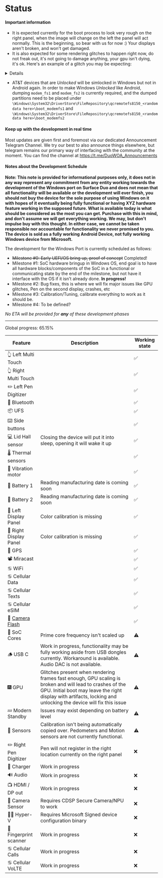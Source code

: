 # Status

#### Important information

- It is expected currently for the boot process to look very rough on the right panel, when the image will change on the left the panel will act normally. This is the beginning, so bear with us for now :) Your displays aren't broken, and won't get damaged.
- It is also expected for some rendering glitches to happen right now, do not freak out, it's not going to damage anything, your gpu isn't dying, it's ok. Here's an example of a glitch you may be expecting:

<details>

![image](https://user-images.githubusercontent.com/3755345/166138815-bdc8d4f4-151b-4d37-aa7a-d68f75c259ce.png)

</details>

- AT&T devices that are _Unlocked_ will be simlocked in Windows but not in Android again. In order to make Windows _Unlocked_ like Android, dumping ```modem_fs1``` and ```modem_fs2``` is currently required, and the dumped partitions need to be placed under ```\Windows\System32\DriverStore\FileRepository\qcremotefs8150_<random data here>\boot_modemfs1``` and ```\Windows\System32\DriverStore\FileRepository\qcremotefs8150_<random data here>\boot_modemfs2```

#### Keep up with the development in real time

Most updates are given first and foremost via our dedicated Announcement Telegram Channel. We try our best to also announce things elsewhere, but telegram remains our primary way of interfacing with the community at the moment. You can find the channel at https://t.me/DuoWOA_Announcements

#### Notes about the Development Schedule

__Note: This note is provided for informational purposes only, it does not in any way represent any commitment from any entity working towards the development of the Windows port on Surface Duo and does not mean that all functionality will be available or the development will ever finish, you should not buy the device for the sole purpose of using Windows on it with hopes of it eventually being fully functional or having XYZ hardware feature working in the supposed future. What is available today is what should be considered as the most you can get. Purchase with this in mind, and don't assume we will get everything working. We may, but don't impulse buy with this thought. In either case, we cannot be taken responsible nor accountable for functionality we never promised to you. The device is sold as a fully working Android Device, not fully working Windows device from Microsoft.__

The development for the Windows Port is currently scheduled as follows:

- ~~Milestone #0: Early UEFI/OS bring up, proof of concept~~ Completed!
- Milestone #1: SoC hardware bringup in Windows OS, end goal is to have all hardware blocks/components of the SoC in a functional or communicating state by the end of the milestone, but not have it interface with the OS if it isn't already done. **In progress!**
- Milestone #2: Bug fixes, this is where we will fix major issues like GPU glitches, Pen on the second display, crashes, etc
- Milestone #3: Calibration/Tuning, calibrate everything to work as it should be.
- Milestone #4: To be defined?

_No ETA will be provided for **any** of these development phases_

---

Global progress: 65.15%

| Feature             | Description | Working state |
|---------------------|-------------|---------------|
| 👆 Left Multi Touch    |             | ✅             |
| 👆 Right Multi Touch   |             | ✅             |
| ✏️ Left Pen Digitizer  |             | ✅             |
| 🔵 Bluetooth           |             | ✅             |
| 📦 UFS                 |             | ✅             |
| ⌨️ Side buttons        |             | ✅             |
| 💻 Lid Hall sensor     | Closing the device will put it into sleep, opening it will wake it up | ✅             |
| 🌡️ Thermal sensors     |             | ✅             |
| 📳 Vibration motor     |             | ✅             |
| 🔋 Battery 1           | Reading manufacturing date is coming soon | ✅             |
| 🔋 Battery 2           | Reading manufacturing date is coming soon | ✅             |
| 📲 Left Display Panel  | Color calibration is missing | ✅            |
| 📲 Right Display Panel | Color calibration is missing | ✅            |
| 📌 GPS                 |             | ✅             |
| 📽️ Miracast            |             | ✅             |
| ♋ WiFi                |             | ✅             |
| ♋ Cellular Data       |             | ✅             |
| ♋ Cellular Texts      |             | ✅             |
| ♋ Cellular eSIM       |             | ✅             |
| 📸 [Camera Flash](https://gist.github.com/gus33000/8720db998a7ab9c164bd6a96e00dac32)              |  | ✅             |
| 🧮 SoC Cores           | Prime core frequency isn't scaled up | ⚠️             |
| 🪵 USB C               | Work in progress, functionality may be fully working aside from USB dongles currently. Workaround is available. Audio DAC is not available. | ⚠️             |
| 🎆 GPU                 | Glitches present when rendering frames fast enough, GPU scaling is broken and will lead to crashes of the GPU. Initial boot may leave the right display with artifacts, locking and unlocking the device will fix this issue | ⚠️             |
| 💤 Modern Standby      | Issues may exist depending on battery level | ⚠️              |
| 🧭 Sensors     | Calibration isn't being automatically copied over. Pedometers and Motion sensors are not currently functional. | ⚠️             |
| ✏️ Right Pen Digitizer | Pen will not register in the right location currently on the right panel | ❌             |
| 🔌 Charger             | Work in progress |              |
| 🔊 Audio               | Work in progress | ❌             |
| 📺 HDMI / DP out       | Work in progress | ❌             |
| 📸 Camera Sensor             | Requires CDSP Secure Camera/NPU to work | ❌             |
| 🧑‍💼 Hyper-V             | Requires Microsoft Signed device configuration binary | ❌             |
| 🧬 Fingerprint scanner | Work in progress | ❌             |
| ♋ Cellular Calls      | Work in progress | ❌             |
| ♋ Cellular VoLTE      | Work in progress | ❌             |

